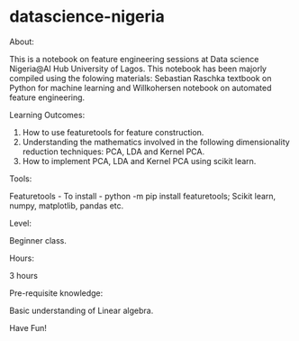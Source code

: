 # datascience-nigeria
About:

This is a notebook on feature engineering sessions at Data science Nigeria@AI Hub University of Lagos.
This notebook has been majorly compiled using the folowing materials: Sebastian Raschka textbook on Python for machine learning and Willkohersen notebook on automated feature engineering.


Learning Outcomes:
1. How to use featuretools for feature construction.
2. Understanding the mathematics involved in the following dimensionality reduction techniques: PCA, LDA and Kernel PCA.
3. How to implement PCA, LDA and Kernel PCA using scikit learn.

Tools: 

Featuretools  - To install - python -m pip install featuretools; Scikit learn, numpy, matplotlib, pandas etc.

Level: 

Beginner class.

Hours: 

3 hours

Pre-requisite knowledge: 

Basic understanding of Linear algebra.


Have Fun!






